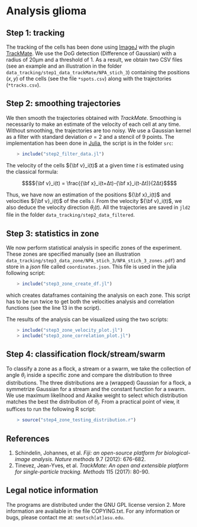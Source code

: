 Analysis glioma
===============

## Step 1: tracking

The tracking of the cells has been done using [ImageJ][1] with the plugin [TrackMate][2]. We use the DoG detection (Difference of Gaussian) with a radius of 20μm and a threshold of 1. As a result, we obtain two CSV files (see an example and an illustration in the folder `data_tracking/step1_data_trackMate/NPA_stich_3`) containing the positions $(x,y)$ of the cells (see the file `*spots.csv`) along with the trajectories (`*tracks.csv`).

## Step 2: smoothing trajectories

We then smooth the trajectories obtained with *TrackMate*. Smoothing is necessarily to make an estimate of  the velocity of each cell at any time. Without smoothing, the trajectories are too noisy. We use a Gaussian kernel as a filter with standard deviation $σ=2$ and a stencil of $9$ points. The implementation has been done in [Julia](https://julialang.org/), the script is in the folder `src`:
```julia
	> include("step2_filter_data.jl")
```
The velocity of the cells  ${\bf v}_i(t)$ at a given time $t$ is estimated using the classical formula:

```math
$${\bf v}_i(t) = \frac{{\bf x}_i(t+Δt)-{\bf x}_i(t-Δt)}{2Δt}$$
```

Thus, we have now an estimation of the positions ${\bf x}_i(t)$ and  velocities ${\bf v}_i(t)$ of the cells $i$. From the velocity ${\bf v}_i(t)$, we also deduce the velocity direction $θ_i(t)$. All the trajectories are saved in `jld2` file in the folder `data_tracking/step2_data_filtered`.

## Step 3: statistics in zone

We now perform statistical analysis in specific zones of the experiment. These zones are specified manually (see an illustration `data_tracking/step3_data_zone/NPA_stich_3/NPA_stich_3_zones.pdf`) and store in a *json* file called `coordinates.json`. This file is used in the julia following script:
```julia
	> include("step3_zone_create_df.jl")
```
which creates dataframes containing the analysis on each zone. This script has to be run twice to get both the velocities analysis and correlation functions (see the line 13 in the script).

The results of the analysis can be visualized using the two scripts:
```julia
	> include("step3_zone_velocity_plot.jl")
	> include("step3_zone_correlation_plot.jl")
```
## Step 4: classification flock/stream/swarm

To classify a zone as a flock, a stream or a swarm, we take the collection of angle $\theta_i$ inside a specific zone and compare the distribution to three distributions. The three distributions are a (wrapped) Gaussian for a flock, a symmetrize Gaussian for a stream and the constant function for a swarm. We use maximum likelihood and Akaike weight to select which distribution matches the best the distribution of $\theta_i$. From a practical point of view, it suffices to run the following R script:
```R
	> source("step4_zone_testing_distribution.r")
```

## References

1. Schindelin, Johannes, et al. *Fiji: an open-source platform for biological-image analysis.* _Nature methods_ 9.7 (2012): 676-682.
2. Tinevez, Jean-Yves, et al. *TrackMate: An open and extensible platform for single-particle tracking.* _Methods_ 115 (2017): 80-90.

[1]: https://imagej.net/software/fiji/ "Fiji: an open-source platform for biological-image analysis."
[2]: https://imagej.net/plugins/trackmate/ "TrackMate: An open and extensible platform for single-particle tracking"

## Legal notice information

The programs are distributed under the GNU GPL license version 2. More information are available in the file COPYING.txt. For any information or bugs, please contact me at: `smotsch[at]asu.edu`.


